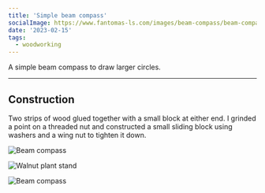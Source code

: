 ```yaml
---
title: 'Simple beam compass'
socialImage: https://www.fantomas-ls.com/images/beam-compass/beam-compass.jpeg
date: '2023-02-15'
tags:
  - woodworking
---
```


A simple beam compass to draw larger circles.​

---
## Construction

Two strips of wood glued together with a small block at either end. I grinded a point on a threaded nut and constructed a small sliding block using washers and a wing nut to tighten it down.

![Beam compass](/images/beam-compass/beam-compass-1.jpeg "All the parts laid out.")

![Walnut plant stand](/images/beam-compass/beam-compass-2.jpeg "Sliding block to make the circle bigger or smaller.")

![Beam compass](/images/beam-compass/beam-compass.jpeg "Circle time!")